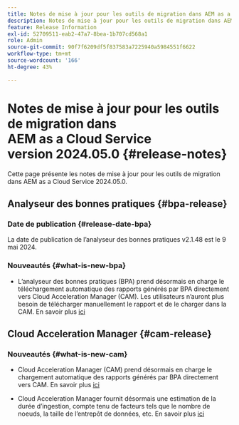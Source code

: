 ```yaml
---
title: Notes de mise à jour pour les outils de migration dans AEM as a Cloud Service version 2024.05.0
description: Notes de mise à jour pour les outils de migration dans AEM as a Cloud Service version 2024.05.0
feature: Release Information
exl-id: 52709511-eab2-47a7-8bea-1b707cd568a1
role: Admin
source-git-commit: 90f7f6209df5f837583a7225940a5984551f6622
workflow-type: tm+mt
source-wordcount: '166'
ht-degree: 43%

---
```


# Notes de mise à jour pour les outils de migration dans AEM as a Cloud Service version 2024.05.0 {#release-notes}

Cette page présente les notes de mise à jour pour les outils de migration dans AEM as a Cloud Service 2024.05.0.

## Analyseur des bonnes pratiques {#bpa-release}

### Date de publication {#release-date-bpa}

La date de publication de l’analyseur des bonnes pratiques v2.1.48 est le 9 mai 2024.

### Nouveautés {#what-is-new-bpa}

* L’analyseur des bonnes pratiques (BPA) prend désormais en charge le téléchargement automatique des rapports générés par BPA directement vers Cloud Acceleration Manager (CAM). Les utilisateurs n’auront plus besoin de télécharger manuellement le rapport et de le charger dans la CAM. En savoir plus [ici](https://experienceleague.adobe.com/fr/docs/experience-manager-cloud-service/content/migration-journey/cloud-migration/best-practices-analyzer/using-best-practices-analyzer)

## Cloud Acceleration Manager {#cam-release}

### Nouveautés {#what-is-new-cam}

* Cloud Acceleration Manager (CAM) prend désormais en charge le chargement automatique des rapports générés par BPA directement vers CAM. En savoir plus [ici](https://experienceleague.adobe.com/en/docs/experience-manager-cloud-service/content/migration-journey/cloud-acceleration-manager/using-cam/cam-readiness-phase#best-practices-analysis)

* Cloud Acceleration Manager fournit désormais une estimation de la durée d’ingestion, compte tenu de facteurs tels que le nombre de noeuds, la taille de l’entrepôt de données, etc. En savoir plus [ici](https://experienceleague.adobe.com/en/docs/experience-manager-cloud-service/content/migration-journey/cloud-migration/content-transfer-tool/ingesting-content)

